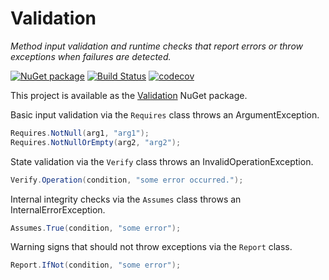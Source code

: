 Validation
==========

*Method input validation and runtime checks that report errors or throw
exceptions when failures are detected.*

[![NuGet package](https://img.shields.io/nuget/v/Validation.svg)](https://nuget.org/packages/Validation)
[![Build Status](https://andrewarnott.visualstudio.com/OSS/_apis/build/status/validation?branchName=master)](https://andrewarnott.visualstudio.com/OSS/_build/latest?definitionId=47&branchName=master)
[![codecov](https://codecov.io/gh/AArnott/Validation/branch/master/graph/badge.svg)](https://codecov.io/gh/AArnott/Validation)

This project is available as the [Validation][1] NuGet package.

Basic input validation via the `Requires` class throws an ArgumentException.

```cs
Requires.NotNull(arg1, "arg1");
Requires.NotNullOrEmpty(arg2, "arg2");
```

State validation via the `Verify` class throws an InvalidOperationException.

```csharp
Verify.Operation(condition, "some error occurred.");
```

Internal integrity checks via the `Assumes` class throws an
InternalErrorException.

```csharp
Assumes.True(condition, "some error");
```

Warning signs that should not throw exceptions via the `Report` class.

```csharp
Report.IfNot(condition, "some error");
```

[1]: http://nuget.org/packages/Validation "Validation NuGet package"
